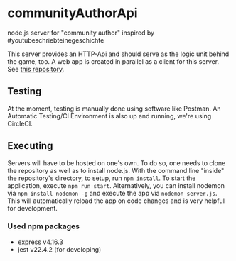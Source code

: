 # communityAuthorApi
node.js server for "community author" inspired by #youtubeschriebteinegeschichte

This server provides an HTTP-Api and should serve as the logic unit behind the game, too.
A web app is created in parallel as a client for this server.
See [this repository](https://github.com/SchokoTets/communityAuthorWeb "communityAuthorWeb").

## Testing
At the moment, testing is manually done using software like Postman.
An Automatic Testing/CI Environment is also up and running, we're using CircleCI.

## Executing
Servers will have to be hosted on one's own. To do so, one needs to clone the
repository as well as to install node.js. With the command line "inside" the
repository's directory, to setup, run `npm install`. To start the application, execute `npm run start`.
Alternatively, you can install nodemon via `npm install nodemon -g` and execute the app via `nodemon server.js`.
This will automatically reload the app on code changes and is very helpful for development.

### Used npm packages
- express v4.16.3
- jest v22.4.2 (for developing)
